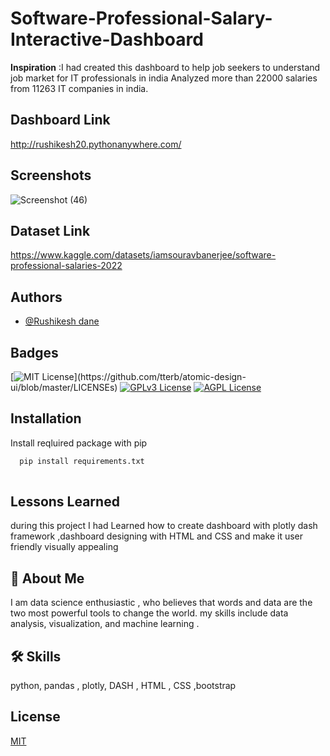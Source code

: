 # Software-Professional-Salary-Interactive-Dashboard

<b>Inspiration</b> :I had created this dashboard  to help job seekers to understand job market for IT professionals in india 
Analyzed more than 22000 salaries from 11263 IT companies in india.

## Dashboard Link 

http://rushikesh20.pythonanywhere.com/

## Screenshots
![Screenshot (46)](https://user-images.githubusercontent.com/78649021/177131450-db751148-7bb2-4cfe-ab70-a3e681aafb3e.png)

## Dataset Link 

https://www.kaggle.com/datasets/iamsouravbanerjee/software-professional-salaries-2022

## Authors

- [@Rushikesh dane](https://github.com/rushikeshdane)


## Badges



[![MIT License](https://img.shields.io/apm/l/atomic-design-ui.svg?)](https://github.com/tterb/atomic-design-ui/blob/master/LICENSEs)
[![GPLv3 License](https://img.shields.io/badge/License-GPL%20v3-yellow.svg)](https://opensource.org/licenses/)
[![AGPL License](https://img.shields.io/badge/license-AGPL-blue.svg)](http://www.gnu.org/licenses/agpl-3.0)


## Installation

Install reqluired package with pip

```bash
  pip install requirements.txt
  
```
    
## Lessons Learned

during this project I had Learned how to create dashboard with plotly dash framework ,dashboard designing with HTML and CSS and make it user friendly  visually appealing

## 🚀 About Me

I am data science enthusiastic , who believes that words and data are the two most powerful tools to change the world.
my skills include data analysis, visualization, and machine learning .


## 🛠 Skills
python, pandas , plotly, DASH , HTML , CSS ,bootstrap 


## License

[MIT](https://choosealicense.com/licenses/mit/)
